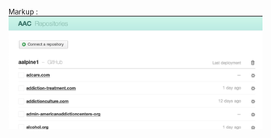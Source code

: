 
Markup : ![picture alt](https://github.com/JobinSajuIdicula/gitmergetest/blob/staging/1.png "Title is optional")

